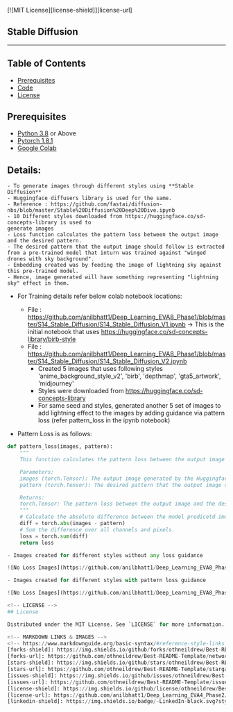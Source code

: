 
<!-- PROJECT SHIELDS -->
<!--
*** I'm using markdown "reference style" links for readability.
*** Reference links are enclosed in brackets [ ] instead of parentheses ( ).
*** See the bottom of this document for the declaration of the reference variables
*** for contributors-url, forks-url, etc. This is an optional, concise syntax you may use.
*** https://www.markdownguide.org/basic-syntax/#reference-style-links
-->
[![MIT License][license-shield]][license-url]

## Stable Diffusion
________

<!-- TABLE OF CONTENTS -->
## Table of Contents

* [Prerequisites](#prerequisites)
* [Code](#Code)
* [License](#license)

## Prerequisites

* [Python 3.8](https://www.python.org/downloads/) or Above
* [Pytorch 1.8.1](https://pytorch.org/)  
* [Google Colab](https://colab.research.google.com/)

<!-- Code -->
## Details:
    - To generate images through different styles using **Stable Diffusion** 
    - Huggingface diffusers library is used for the same.
    - Reference : https://github.com/fastai/diffusion-nbs/blob/master/Stable%20Diffusion%20Deep%20Dive.ipynb
    - 10 Different styles downloaded from https://huggingface.co/sd-concepts-library is used to
    generate images
    - Loss function calculates the pattern loss between the output image and the desired pattern.
    - The desired pattern that the output image should follow is extracted from a pre-trained model that inturn was trained against "winged drones with sky background".
    - Embedding created was by feeding the image of lightning sky against this pre-trained model.
    - Hence, image generated will have something representing "lightning sky" effect in them.

- For Training details refer below colab notebook locations:
    - File : https://github.com/anilbhatt1/Deep_Learning_EVA8_Phase1/blob/master/S14_Stable_Diffusion/S14_Stable_Diffusion_V1.ipynb -> This is the initial notebook that uses https://huggingface.co/sd-concepts-library/birb-style
    - File : https://github.com/anilbhatt1/Deep_Learning_EVA8_Phase1/blob/master/S14_Stable_Diffusion/S14_Stable_Diffusion_V2.ipynb 
        - Created 5 images that uses following styles 'anime_background_style_v2', 'birb', 'depthmap', 'gta5_artwork', 'midjourney'
        - Styles were downloaded from https://huggingface.co/sd-concepts-library
        - For same seed and styles, generated another 5 set of images to add lightning effect to the images by adding guidance via pattern loss (refer pattern_loss in the ipynb notebook)

- Pattern Loss is as follows:
```python
def pattern_loss(images, pattern):
    """
    This function calculates the pattern loss between the output image and the desired pattern.

    Parameters:
    images (torch.Tensor): The output image generated by the Huggingface model.
    pattern (torch.Tensor): The desired pattern that the output image should follow. This is extracted from a pre-trained model in above steps.

    Returns:
    torch.Tensor: The pattern loss between the output image and the desired pattern.
    """
    # Calculate the absolute difference between the model predicetd image and the pattern extracted from pre-trained model(above step).
    diff = torch.abs(images - pattern)
    # Sum the difference over all channels and pixels.
    loss = torch.sum(diff)
    return loss

- Images created for different styles without any loss guidance

![No Loss Images](https://github.com/anilbhatt1/Deep_Learning_EVA8_Phase1/blob/master/S14_Stable_Diffusion/No_Loss_Images/All_6_Images.png)

- Images created for different styles with pattern loss guidance

![No Loss Images](https://github.com/anilbhatt1/Deep_Learning_EVA8_Phase1/blob/master/S14_Stable_Diffusion/Pattern_Loss_Images/Pattern_All_6_Images.png)

<!-- LICENSE -->
## License

Distributed under the MIT License. See `LICENSE` for more information.

<!-- MARKDOWN LINKS & IMAGES -->
<!-- https://www.markdownguide.org/basic-syntax/#reference-style-links -->
[forks-shield]: https://img.shields.io/github/forks/othneildrew/Best-README-Template.svg?style=flat-square
[forks-url]: https://github.com/othneildrew/Best-README-Template/network/members
[stars-shield]: https://img.shields.io/github/stars/othneildrew/Best-README-Template.svg?style=flat-square
[stars-url]: https://github.com/othneildrew/Best-README-Template/stargazers
[issues-shield]: https://img.shields.io/github/issues/othneildrew/Best-README-Template.svg?style=flat-square
[issues-url]: https://github.com/othneildrew/Best-README-Template/issues
[license-shield]: https://img.shields.io/github/license/othneildrew/Best-README-Template.svg?style=flat-square
[license-url]: https://github.com/anilbhatt1/Deep_Learning_EVA4_Phase2/blob/master/LICENSE.txt
[linkedin-shield]: https://img.shields.io/badge/-LinkedIn-black.svg?style=flat-square&logo=linkedin&colorB=555




